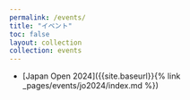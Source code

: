 ```yaml
---
permalink: /events/
title: "イベント"
toc: false
layout: collection
collection: events
---
```


- [Japan Open 2024]({{site.baseurl}}{% link _pages/events/jo2024/index.md %})
